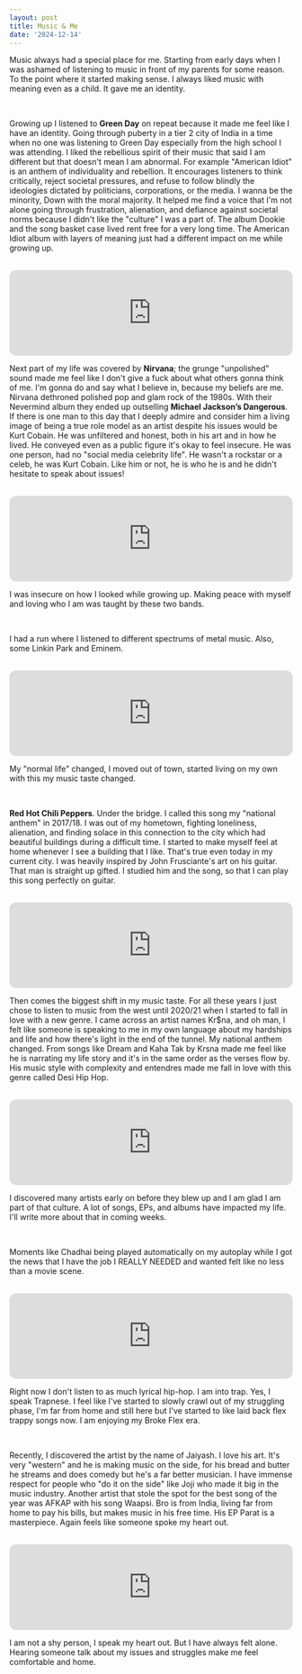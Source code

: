 ```yaml
---
layout: post
title: Music & Me
date: '2024-12-14'
---
```


Music always had a special place for me. Starting from early days when I was ashamed of listening to music in front of my parents for some reason. To the point where it started making sense. I always liked music with meaning even as a child. It gave me an identity.

<br>

Growing up I listened to **Green Day** on repeat because it made me feel like I have an identity. Going through puberty in a tier 2 city of India in a time when no one was listening to Green Day especially from the high school I was attending. I liked the rebellious spirit of their music that said I am different but that doesn't mean I am abnormal. For example "American Idiot" is an anthem of individuality and rebellion. It encourages listeners to think critically, reject societal pressures, and refuse to follow blindly the ideologies dictated by politicians, corporations, or the media. I wanna be the minority, Down with the moral majority. It helped me find a voice that I'm not alone going through frustration, alienation, and defiance against societal norms because I didn't like the "culture" I was a part of. The album Dookie and the song basket case lived rent free for a very long time. The American Idiot album with layers of meaning just had a different impact on me while growing up.

<br>

<iframe style="border-radius:12px" src="https://open.spotify.com/embed/track/6nTiIhLmQ3FWhvrGafw2zj?utm_source=generator&theme=0" width="100%" height="152" frameBorder="0" allowfullscreen="" allow="autoplay; clipboard-write; encrypted-media; fullscreen; picture-in-picture" loading="lazy"></iframe>

<br>

Next part of my life was covered by **Nirvana**; the grunge "unpolished" sound made me feel like I don't give a fuck about what others gonna think of me. I'm gonna do and say what I believe in, because my beliefs are me. Nirvana dethroned polished pop and glam rock of the 1980s. With their Nevermind album they ended up outselling **Michael Jackson’s Dangerous**. If there is one man to this day that I deeply admire and consider him a living image of being a true role model as an artist despite his issues would be Kurt Cobain. He was unfiltered and honest, both in his art and in how he lived. He conveyed even as a public figure it's okay to feel insecure. He was one person, had no "social media celebrity life". He wasn't a rockstar or a celeb, he was Kurt Cobain. Like him or not, he is who he is and he didn't hesitate to speak about issues!

<br>

<iframe style="border-radius:12px" src="https://open.spotify.com/embed/track/11LmqTE2naFULdEP94AUBa?utm_source=generator&theme=0" width="100%" height="152" frameBorder="0" allowfullscreen="" allow="autoplay; clipboard-write; encrypted-media; fullscreen; picture-in-picture" loading="lazy"></iframe>

<br>

I was insecure on how I looked while growing up. Making peace with myself and loving who I am was taught by these two bands.

<br>

I had a run where I listened to different spectrums of metal music. Also, some Linkin Park and Eminem. 

<br>

<iframe style="border-radius:12px" src="https://open.spotify.com/embed/track/3agtg0x11wPvLIWkYR39nZ?utm_source=generator" width="100%" height="152" frameBorder="0" allowfullscreen="" allow="autoplay; clipboard-write; encrypted-media; fullscreen; picture-in-picture" loading="lazy"></iframe>

<br>

My "normal life" changed, I moved out of town, started living on my own with this my music taste changed. 

<br>

**Red Hot Chili Peppers**. Under the bridge. I called this song my "national anthem" in 2017/18. I was out of my hometown, fighting loneliness, alienation, and finding solace in this connection to the city which had beautiful buildings during a difficult time. I started to make myself feel at home whenever I see a building that I like. That's true even today in my current city. I was heavily inspired by John Frusciante's art on his guitar. That man is straight up gifted. I studied him and the song, so that I can play this song perfectly on guitar.

<br>

<iframe style="border-radius:12px" src="https://open.spotify.com/embed/track/2oaK4JLVnmRGIO9ytBE1bt?utm_source=generator" width="100%" height="152" frameBorder="0" allowfullscreen="" allow="autoplay; clipboard-write; encrypted-media; fullscreen; picture-in-picture" loading="lazy"></iframe>

<br>

Then comes the biggest shift in my music taste. For all these years I just chose to listen to music from the west until 2020/21 when I started to fall in love with a new genre. I came across an artist names Kr$na, and oh man, I felt like someone is speaking to me in my own language about my hardships and life and how there's light in the end of the tunnel. My national anthem changed. From songs like Dream and Kaha Tak by Krsna made me feel like he is narrating my life story and it's in the same order as the verses flow by. His music style with complexity and entendres made me fall in love with this genre called Desi Hip Hop. 

<br>

<iframe style="border-radius:12px" src="https://open.spotify.com/embed/track/7HQ8PpUCQSb3X8qPGFjiQD?utm_source=generator" width="100%" height="152" frameBorder="0" allowfullscreen="" allow="autoplay; clipboard-write; encrypted-media; fullscreen; picture-in-picture" loading="lazy"></iframe>

<br>

I discovered many artists early on before they blew up and I am glad I am part of that culture. A lot of songs, EPs, and albums have impacted my life. I'll write more about that in coming weeks.

<br>

Moments like Chadhai being played automatically on my autoplay while I got the news that I have the job I REALLY NEEDED and wanted felt like no less than a movie scene.

<br>

<iframe style="border-radius:12px" src="https://open.spotify.com/embed/track/0q6gLfA8EtzQWFMgxh2u0w?utm_source=generator" width="100%" height="152" frameBorder="0" allowfullscreen="" allow="autoplay; clipboard-write; encrypted-media; fullscreen; picture-in-picture" loading="lazy"></iframe>

<br>

Right now I don't listen to as much lyrical hip-hop. I am into trap. Yes, I speak Trapnese. I feel like I've started to slowly crawl out of my struggling phase, I'm far from home and still here but I've started to like laid back flex trappy songs now. I am enjoying my Broke Flex era. 

<br>

Recently, I discovered the artist by the name of Jaiyash. I love his art. It's very "western" and he is making music on the side, for his bread and butter he streams and does comedy but he's a far better musician. I have immense respect for people who "do it on the side" like Joji who made it big in the music industry. Another artist that stole the spot for the best song of the year was AFKAP with his song Waapsi. Bro is from India, living far from home to pay his bills, but makes music in his free time. His EP Parat is a masterpiece. Again feels like someone spoke my heart out. 

<br>

<iframe style="border-radius:12px" src="https://open.spotify.com/embed/track/68q7IY1cDoLl7MXgTwMZ7v?utm_source=generator" width="100%" height="152" frameBorder="0" allowfullscreen="" allow="autoplay; clipboard-write; encrypted-media; fullscreen; picture-in-picture" loading="lazy"></iframe>

<br>

I am not a shy person, I speak my heart out. But I have always felt alone. Hearing someone talk about my issues and struggles make me feel comfortable and home.